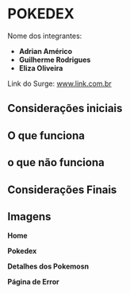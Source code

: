 # POKEDEX

Nome dos integrantes: 
- **Adrian Américo**
- **Guilherme Rodrigues**
- **Eliza Oliveira**

Link do Surge: www.link.com.br

## Considerações iniciais

## O que funciona

## o que não funciona

## Considerações Finais

## Imagens

**Home**

**Pokedex**

**Detalhes dos Pokemosn**

**Página de Error**

